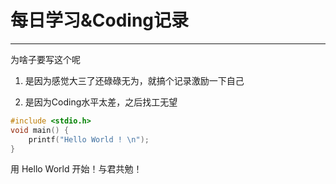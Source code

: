 # 每日学习&Coding记录

---

为啥子要写这个呢

1. 是因为感觉大三了还碌碌无为，就搞个记录激励一下自己

2. 是因为Coding水平太差，之后找工无望

```c
#include <stdio.h>
void main() {
    printf("Hello World ! \n");
}
```



用 Hello World 开始！与君共勉！

